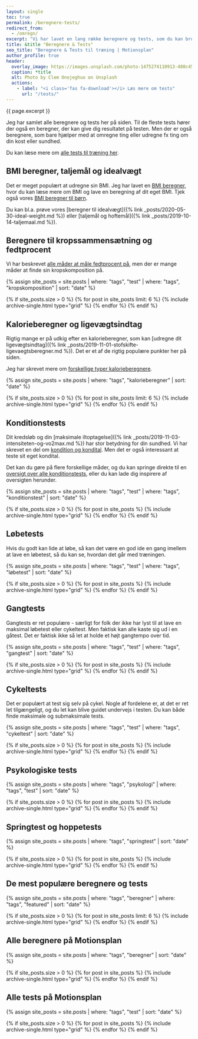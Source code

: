 ```yaml
---
layout: single
toc: true
permalink: /beregnere-tests/
redirect_from:
  - /omregn/
excerpt: "Vi har lavet en lang række beregnere og tests, som du kan bruge i forbindelse med din træning. Se den samlede liste her. "
title: &title "Beregnere & Tests"
seo_title: "Beregnere & Tests til træning | Motionsplan"
author_profile: true
header:
  overlay_image: https://images.unsplash.com/photo-1475274110913-480c45d0e873?ixlib=rb-1.2.1&ixid=eyJhcHBfaWQiOjEyMDd9&auto=format&fit=crop&w=1960&q=5
  caption: *title
  alt: Photo by Clem Onojeghuo on Unsplash
  actions:
    - label: "<i class='fas fa-download'></i> Læs mere om tests"
      url: "/tests/"
---
```


{{ page.excerpt }}

Jeg har samlet alle beregnere og tests her på siden. Til de fleste tests hører der også en beregner, der kan give dig resultatet på testen. Men der er også beregnere, som bare hjælper med at omregne ting eller udregne fx ting om din kost eller sundhed.

Du kan læse mere om [alle tests til træning her](/tests/).

## BMI beregner, taljemål og idealvægt

Det er meget populært at udregne sin BMI. Jeg har lavet en [BMI beregner](/bmi-beregner/), hvor du kan læse mere om BMI og lave en beregning af dit eget BMI. Tjek også vores [BMI beregner til børn](/bmi-beregner-boern-unge-teenagere/).

Du kan bl.a. prøve vores [beregner til idealvægt]({% link _posts/2020-05-30-ideal-weight.md %}) eller [taljemål og hoftemål]({% link _posts/2019-10-14-taljemaal.md %}).

## Beregnere til kropssammensætning og fedtprocent

Vi har beskrevet [alle måder at måle fedtprocent på](/maal-fedtprocent/), men der er mange måder at finde sin kropskomposition på.

{% assign site_posts = site.posts | where: "tags", "test" | where: "tags", "kropskomposition" | sort: "date" %}

<div class="feature__wrapper">

{% if site_posts.size > 0 %}
  {% for post in site_posts limit: 6 %}
    {% include archive-single.html type="grid" %}
  {% endfor %}
{% endif %}

</div>

## Kalorieberegner og ligevægtsindtag

Rigtig mange er på udkig efter en kalorieberegner, som kan [udregne dit ligevægtsindtag]({% link _posts/2019-11-01-stofskifte-ligevaegtsberegner.md %}). Det er et af de rigtig populære punkter her på siden.

Jeg har skrevet mere om [forskellige typer kalorieberegnere](/kalorieberegner/).

{% assign site_posts = site.posts | where: "tags", "kalorieberegner" | sort: "date" %}

<div class="feature__wrapper">

{% if site_posts.size > 0 %}
  {% for post in site_posts limit: 6 %}
    {% include archive-single.html type="grid" %}
  {% endfor %}
{% endif %}

</div>

## Konditionstests

Dit kredsløb og din [maksimale iltoptagelse]({% link _posts/2019-11-03-intensiteten-og-vo2max.md %}) har stor betydning for din sundhed. Vi har skrevet en del om [kondition og kondital](/kondital/). Men det er også interessant at teste sit eget kondital.

Det kan du gøre på flere forskellige måder, og du kan springe direkte til en [oversigt over alle konditionstests](/kondition/tests/), eller du kan lade dig inspirere af oversigten herunder.

{% assign site_posts = site.posts | where: "tags", "test" | where: "tags", "konditionstest" | sort: "date" %}

<div class="feature__wrapper">

{% if site_posts.size > 0 %}
  {% for post in site_posts %}
    {% include archive-single.html type="grid" %}
  {% endfor %}
{% endif %}

</div>

## Løbetests

Hvis du godt kan lide at løbe, så kan det være en god ide en gang imellem at lave en løbetest, så du kan se, hvordan det går med træningen.

{% assign site_posts = site.posts | where: "tags", "test" | where: "tags", "løbetest" | sort: "date" %}

<div class="feature__wrapper">

{% if site_posts.size > 0 %}
  {% for post in site_posts %}
    {% include archive-single.html type="grid" %}
  {% endfor %}
{% endif %}

</div>

## Gangtests

Gangtests er ret populære - særligt for folk der ikke har lyst til at lave en maksimal løbetest eller cykeltest. Men faktisk kan alle kaste sig ud i en gåtest. Det er faktisk ikke så let at holde et højt gangtempo over tid.

{% assign site_posts = site.posts | where: "tags", "test" | where: "tags", "gangtest" | sort: "date" %}

<div class="feature__wrapper">

{% if site_posts.size > 0 %}
  {% for post in site_posts %}
    {% include archive-single.html type="grid" %}
  {% endfor %}
{% endif %}

</div>

## Cykeltests

Det er populært at test sig selv på cykel. Nogle af fordelene er, at det er ret let tilgængeligt, og du let kan blive guidet undervejs i testen. Du kan både finde maksimale og submaksimale tests.

{% assign site_posts = site.posts | where: "tags", "test" | where: "tags", "cykeltest" | sort: "date" %}

<div class="feature__wrapper">

{% if site_posts.size > 0 %}
  {% for post in site_posts %}
    {% include archive-single.html type="grid" %}
  {% endfor %}
{% endif %}

</div>

## Psykologiske tests

{% assign site_posts = site.posts | where: "tags", "psykologi" | where: "tags", "test" | sort: "date" %}

<div class="feature__wrapper">

{% if site_posts.size > 0 %}
  {% for post in site_posts %}
    {% include archive-single.html type="grid" %}
  {% endfor %}
{% endif %}

</div>

## Springtest og hoppetests

{% assign site_posts = site.posts | where: "tags", "springtest" | sort: "date" %}

<div class="feature__wrapper">

{% if site_posts.size > 0 %}
  {% for post in site_posts %}
    {% include archive-single.html type="grid" %}
  {% endfor %}
{% endif %}

</div>

## De mest populære beregnere og tests

{% assign site_posts = site.posts | where: "tags", "beregner" | where: "tags", "featured" | sort: "date" %}

<div class="feature__wrapper">

{% if site_posts.size > 0 %}
  {% for post in site_posts limit: 6 %}
    {% include archive-single.html type="grid" %}
  {% endfor %}
{% endif %}

</div>

## Alle beregnere på Motionsplan

{% assign site_posts = site.posts | where: "tags", "beregner" | sort: "date" %}

<div class="feature__wrapper">

{% if site_posts.size > 0 %}
  {% for post in site_posts %}
    {% include archive-single.html type="grid" %}
  {% endfor %}
{% endif %}

</div>

## Alle tests på Motionsplan

{% assign site_posts = site.posts | where: "tags", "test" | sort: "date" %}

<div class="feature__wrapper">

{% if site_posts.size > 0 %}
  {% for post in site_posts %}
    {% include archive-single.html type="grid" %}
  {% endfor %}
{% endif %}

</div>
